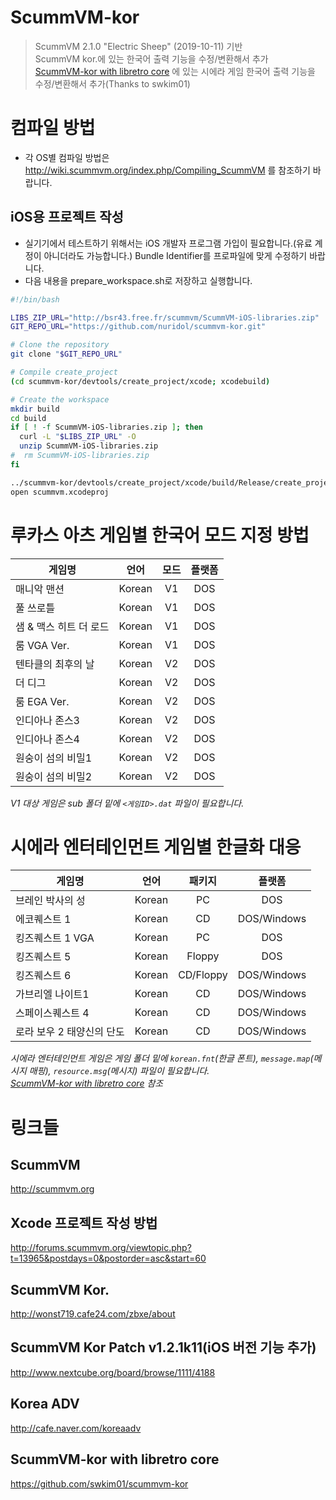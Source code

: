 ScummVM-kor
===========

> ScummVM 2.1.0 "Electric Sheep" (2019-10-11) 기반  
> ScummVM kor.에 있는 한국어 출력 기능을 수정/변환해서 추가  
> [ScummVM-kor with libretro core](https://github.com/swkim01/scummvm-kor) 에 있는 시에라 게임 한국어 출력 기능을 수정/변환해서 추가(Thanks to swkim01)

# 컴파일 방법

+ 각 OS별 컴파일 방법은 http://wiki.scummvm.org/index.php/Compiling_ScummVM 를 참조하기 바랍니다.


## iOS용 프로젝트 작성

- 실기기에서 테스트하기 위해서는 iOS 개발자 프로그램 가입이 필요합니다.(유료 계정이 아니더라도 가능합니다.) Bundle Identifier를 프로파일에 맞게 수정하기 바랍니다.
- 다음 내용을 prepare_workspace.sh로 저장하고 실행합니다.

```bash
#!/bin/bash 

LIBS_ZIP_URL="http://bsr43.free.fr/scummvm/ScummVM-iOS-libraries.zip" 
GIT_REPO_URL="https://github.com/nuridol/scummvm-kor.git" 

# Clone the repository 
git clone "$GIT_REPO_URL" 

# Compile create_project 
(cd scummvm-kor/devtools/create_project/xcode; xcodebuild) 

# Create the workspace 
mkdir build 
cd build 
if [ ! -f ScummVM-iOS-libraries.zip ]; then 
  curl -L "$LIBS_ZIP_URL" -O 
  unzip ScummVM-iOS-libraries.zip 
#  rm ScummVM-iOS-libraries.zip 
fi 

../scummvm-kor/devtools/create_project/xcode/build/Release/create_project ../scummvm-kor --xcode --enable-fluidsynth --disable-jpeg --disable-bink --disable-16bit --disable-mt32emu --disable-nasm --disable-opengl --disable-theora --disable-taskbar --disable-cloud --disable-libcurl --disable-sdlnet 
open scummvm.xcodeproj
```

# 루카스 아츠 게임별 한국어 모드 지정 방법

| 게임명              | 언어  | 모드  | 플랫폼 |
| ----------------- |:----:|:-----:|:-----:|
| 매니악 맨션          |Korean| V1   | DOS |
| 풀 쓰로틀            |Korean| V1   | DOS |
| 샘 & 맥스 히트 더 로드 |Korean| V1   | DOS |
| 룸 VGA Ver.        |Korean| V1   | DOS |
| 텐타클의 최후의 날     |Korean| V2   | DOS |
| 더 디그             |Korean| V2   | DOS |
| 룸 EGA Ver.        |Korean| V2   | DOS |
| 인디아나 존스3        |Korean| V2   | DOS |
| 인디아나 존스4        |Korean| V2   | DOS |
| 원숭이 섬의 비밀1     |Korean| V2   | DOS |
| 원숭이 섬의 비밀2     |Korean| V2   | DOS |

*V1 대상 게임은 sub 폴더 밑에 ``<게임ID>.dat`` 파일이 필요합니다.*

# 시에라 엔터테인먼트 게임별 한글화 대응 

| 게임명              | 언어  | 패키지 | 플랫폼 |
| ----------------- |:----:|:-----:|:-----:|
| 브레인 박사의 성 | Korean | PC | DOS |
| 에코퀘스트 1 | Korean | CD | DOS/Windows |
| 킹즈퀘스트 1 VGA | Korean | PC | DOS |
| 킹즈퀘스트 5 | Korean | Floppy | DOS |
| 킹즈퀘스트 6 | Korean | CD/Floppy | DOS/Windows |
| 가브리엘 나이트1 | Korean | CD | DOS/Windows |
| 스페이스퀘스트 4 | Korean | CD | DOS/Windows |
| 로라 보우 2 태양신의 단도 | Korean | CD | DOS/Windows |

*시에라 엔터테인먼트 게임은 게임 폴더 밑에 ``korean.fnt``(한글 폰트), ``message.map``(메시지 매핑), ``resource.msg``(메시지) 파일이 필요합니다.*  
*[ScummVM-kor with libretro core](https://github.com/swkim01/scummvm-kor) 참조*  


# 링크들

## ScummVM

http://scummvm.org

## Xcode 프로젝트 작성 방법

http://forums.scummvm.org/viewtopic.php?t=13965&postdays=0&postorder=asc&start=60

## ScummVM Kor.

http://wonst719.cafe24.com/zbxe/about

## ScummVM Kor Patch v1.2.1k11(iOS 버전 기능 추가)

http://www.nextcube.org/board/browse/1111/4188

## Korea ADV

http://cafe.naver.com/koreaadv

## ScummVM-kor with libretro core

https://github.com/swkim01/scummvm-kor

